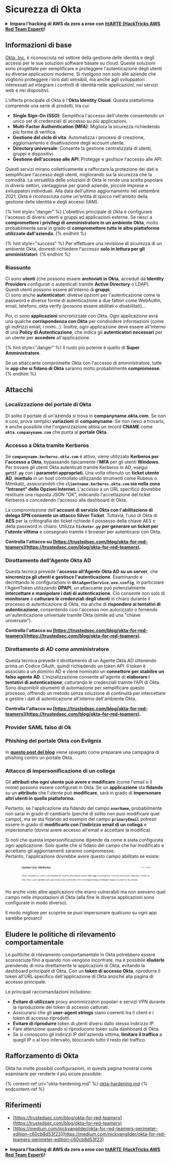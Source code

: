 # Sicurezza di Okta

<details>

<summary><strong>Impara l'hacking di AWS da zero a eroe con</strong> <a href="https://training.hacktricks.xyz/courses/arte"><strong>htARTE (HackTricks AWS Red Team Expert)</strong></a><strong>!</strong></summary>

Altri modi per supportare HackTricks:

* Se vuoi vedere la tua **azienda pubblicizzata in HackTricks** o **scaricare HackTricks in PDF** Controlla i [**PACCHETTI DI ABBONAMENTO**](https://github.com/sponsors/carlospolop)!
* Ottieni il [**merchandising ufficiale di PEASS & HackTricks**](https://peass.creator-spring.com)
* Scopri [**The PEASS Family**](https://opensea.io/collection/the-peass-family), la nostra collezione di [**NFT**](https://opensea.io/collection/the-peass-family) esclusivi
* **Unisciti al** 💬 [**gruppo Discord**](https://discord.gg/hRep4RUj7f) o al [**gruppo Telegram**](https://t.me/peass) o **seguici** su **Twitter** 🐦 [**@hacktricks_live**](https://twitter.com/hacktricks_live)**.**
* **Condividi i tuoi trucchi di hacking inviando PR ai** [**HackTricks**](https://github.com/carlospolop/hacktricks) e [**HackTricks Cloud**](https://github.com/carlospolop/hacktricks-cloud) repository di github.

</details>

## Informazioni di base

[Okta, Inc.](https://www.okta.com/) è riconosciuta nel settore della gestione delle identità e degli accessi per le sue soluzioni software basate su cloud. Queste soluzioni sono progettate per semplificare e proteggere l'autenticazione degli utenti su diverse applicazioni moderne. Si rivolgono non solo alle aziende che vogliono proteggere i loro dati sensibili, ma anche agli sviluppatori interessati ad integrare i controlli di identità nelle applicazioni, nei servizi web e nei dispositivi.

L'offerta principale di Okta è l'**Okta Identity Cloud**. Questa piattaforma comprende una serie di prodotti, tra cui:

- **Single Sign-On (SSO)**: Semplifica l'accesso dell'utente consentendo un unico set di credenziali di accesso su più applicazioni.
- **Multi-Factor Authentication (MFA)**: Migliora la sicurezza richiedendo più forme di verifica.
- **Gestione del ciclo di vita**: Automatizza i processi di creazione, aggiornamento e disattivazione degli account utente.
- **Directory universale**: Consente la gestione centralizzata di utenti, gruppi e dispositivi.
- **Gestione dell'accesso alle API**: Protegge e gestisce l'accesso alle API.

Questi servizi mirano collettivamente a rafforzare la protezione dei dati e semplificare l'accesso degli utenti, migliorando sia la sicurezza che la comodità. La versatilità delle soluzioni di Okta le rende una scelta popolare in diversi settori, vantaggiose per grandi aziende, piccole imprese e sviluppatori individuali. Alla data dell'ultimo aggiornamento nel settembre 2021, Okta è riconosciuta come un'entità di spicco nell'ambito della gestione delle identità e degli accessi (IAM).

{% hint style="danger" %}
L'obiettivo principale di Okta è configurare l'accesso di diversi utenti e gruppi ad applicazioni esterne. Se riesci a **compromettere i privilegi di amministratore in un ambiente Okta**, molto probabilmente sarai in grado di **compromettere tutte le altre piattaforme utilizzate dall'azienda**.
{% endhint %}

{% hint style="success" %}
Per effettuare una revisione di sicurezza di un ambiente Okta, dovresti richiedere l'accesso **solo in lettura per gli amministratori**.
{% endhint %}

### Riassunto

Ci sono **utenti** (che possono essere **archiviati in Okta**, acceduti da **Identity Providers** configurati o autenticati tramite **Active Directory** o LDAP).\
Questi utenti possono essere all'interno di **gruppi**.\
Ci sono anche **autenticatori**: diverse opzioni per l'autenticazione come la password e diverse forme di autenticazione a due fattori come WebAuthn, email, telefono, okta verify (possono essere abilitati o disabilitati)...

Poi, ci sono **applicazioni** sincronizzate con Okta. Ogni applicazione avrà una qualche **corrispondenza con Okta** per condividere informazioni (come gli indirizzi email, i nomi...). Inoltre, ogni applicazione deve essere all'interno di una **Policy di Autenticazione**, che indica gli **autenticatori necessari** per un utente per **accedere** all'applicazione.

{% hint style="danger" %}
Il ruolo più potente è quello di **Super Amministratore**.

Se un attaccante compromette Okta con l'accesso di amministratore, tutte le **app che si fidano di Okta** saranno molto probabilmente **compromesse**.
{% endhint %}

## Attacchi

### Localizzazione del portale di Okta

Di solito il portale di un'azienda si trova in **companyname.okta.com**. Se non è così, prova semplici **variazioni** di **companyname**. Se non riesci a trovarlo, è anche possibile che l'organizzazione abbia un record **CNAME** come **`okta.companyname.com`** che punta al **portale Okta**.

### Accesso a Okta tramite Kerberos

Se **`companyname.kerberos.okta.com`** è attivo, viene utilizzato **Kerberos per l'accesso a Okta**, bypassando tipicamente l'**MFA** per gli utenti **Windows**. Per trovare gli utenti Okta autenticati tramite Kerberos in AD, esegui **`getST.py`** con i **parametri appropriati**. Una volta ottenuto un **ticket utente AD**, **iniettalo** in un host controllato utilizzando strumenti come Rubeus o Mimikatz, assicurandoti che **`clientname.kerberos.okta.com` sia nella zona "Intranet" delle Opzioni Internet**. L'accesso a un URL specifico dovrebbe restituire una risposta JSON "OK", indicando l'accettazione del ticket Kerberos e concedendo l'accesso alla dashboard di Okta.

La compromissione dell'**account di servizio Okta con l'abilitazione di delega SPN consente un attacco Silver Ticket**. Tuttavia, l'uso di Okta di **AES** per la crittografia dei ticket richiede il possesso della chiave AES o della password in chiaro. Utilizza **`ticketer.py` per generare un ticket per l'utente vittima** e consegnalo tramite il browser per autenticarsi con Okta.

**Controlla l'attacco su [https://trustedsec.com/blog/okta-for-red-teamers](https://trustedsec.com/blog/okta-for-red-teamers).**

### Dirottamento dell'Agente Okta AD

Questa tecnica prevede l'**accesso all'Agente Okta AD su un server**, che **sincronizza gli utenti e gestisce l'autenticazione**. Esaminando e decrittando le configurazioni in **`OktaAgentService.exe.config`**, in particolare l'AgentToken utilizzando **DPAPI**, un attaccante può potenzialmente **intercettare e manipolare i dati di autenticazione**. Ciò consente non solo di **monitorare** e **catturare le credenziali degli utenti** in chiaro durante il processo di autenticazione di Okta, ma anche di **rispondere ai tentativi di autenticazione**, consentendo così l'accesso non autorizzato o fornendo un'autenticazione universale tramite Okta (simile ad una "chiave universale").

**Controlla l'attacco su [https://trustedsec.com/blog/okta-for-red-teamers](https://trustedsec.com/blog/okta-for-red-teamers).**

### Dirottamento di AD come amministratore

Questa tecnica prevede il dirottamento di un Agente Okta AD ottenendo prima un Codice OAuth, quindi richiedendo un token API. Il token è associato a un dominio AD e viene nominato un **connettore per stabilire un falso agente AD**. L'inizializzazione consente all'agente di **elaborare i tentativi di autenticazione**, catturando le credenziali tramite l'API di Okta. Sono disponibili strumenti di automazione per semplificare questo processo, offrendo un metodo senza soluzione di continuità per intercettare e gestire i dati di autenticazione all'interno dell'ambiente Okta.

**Controlla l'attacco su [https://trustedsec.com/blog/okta-for-red-teamers](https://trustedsec.com/blog/okta-for-red-teamers).**

### Provider SAML falso di Ok
### Phishing del portale Okta con Evilgnix

In [**questo post del blog**](https://medium.com/nickvangilder/okta-for-red-teamers-perimeter-edition-c60cb8d53f23) viene spiegato come preparare una campagna di phishing contro un portale Okta.

### Attacco di impersonificazione di un collega

Gli **attributi che ogni utente può avere e modificare** (come l'email o il nome) possono essere configurati in Okta. Se un **applicazione** sta **fidando** su un **attributo** che l'utente può **modificare**, sarà in grado di **impersonare altri utenti in quella piattaforma**.

Pertanto, se l'applicazione sta fidando del campo **`userName`**, probabilmente non sarai in grado di cambiarlo (perché di solito non puoi modificare quel campo), ma se sta fidando ad esempio del campo **`primaryEmail`** potresti essere in grado di **modificarlo con l'indirizzo email di un collega** e impersonarlo (dovrai avere accesso all'email e accettare la modifica).

Si noti che questa impersonificazione dipende da come è stata configurata ogni applicazione. Solo quelle che si fidano del campo che hai modificato e accettano gli aggiornamenti saranno compromesse.\
Pertanto, l'applicazione dovrebbe avere questo campo abilitato se esiste:

<figure><img src="../../.gitbook/assets/image (89).png" alt=""><figcaption></figcaption></figure>

Ho anche visto altre applicazioni che erano vulnerabili ma non avevano quel campo nelle impostazioni di Okta (alla fine le diverse applicazioni sono configurate in modo diverso).

Il modo migliore per scoprire se puoi impersonare qualcuno su ogni app sarebbe provarci!

## Eludere le politiche di rilevamento comportamentale <a href="#id-9fde" id="id-9fde"></a>

Le politiche di rilevamento comportamentale in Okta potrebbero essere sconosciute fino a quando non vengono incontrate, ma è possibile **eluderle** prendendo di mira direttamente le applicazioni di Okta, evitando la dashboard principale di Okta. Con un **token di accesso Okta**, riprodurre il token all'URL specifico dell'applicazione di Okta anziché alla pagina di accesso principale.

Le principali raccomandazioni includono:

* **Evitare di utilizzare** proxy anonimizzatori popolari e servizi VPN durante la riproduzione dei token di accesso catturati.
* Assicurarsi che gli **user-agent strings** siano coerenti tra il client e i token di accesso riprodotti.
* **Evitare di riprodurre** token di utenti diversi dallo stesso indirizzo IP.
* Fare attenzione quando si riproducono token sulla dashboard di Okta.
* Se si conoscono gli indirizzi IP dell'azienda vittima, **limitare il traffico** a quegli IP o al loro intervallo, bloccando tutto il resto del traffico.

## Rafforzamento di Okta

Okta ha molte possibili configurazioni, in questa pagina troverai come esaminarle per renderle il più sicure possibile:

{% content-ref url="okta-hardening.md" %}
[okta-hardening.md](okta-hardening.md)
{% endcontent-ref %}

## Riferimenti

* [https://trustedsec.com/blog/okta-for-red-teamers](https://trustedsec.com/blog/okta-for-red-teamers)
* [https://medium.com/nickvangilder/okta-for-red-teamers-perimeter-edition-c60cb8d53f23](https://medium.com/nickvangilder/okta-for-red-teamers-perimeter-edition-c60cb8d53f23)

<details>

<summary><strong>Impara l'hacking di AWS da zero a eroe con</strong> <a href="https://training.hacktricks.xyz/courses/arte"><strong>htARTE (HackTricks AWS Red Team Expert)</strong></a><strong>!</strong></summary>

Altri modi per supportare HackTricks:

* Se vuoi vedere la tua **azienda pubblicizzata in HackTricks** o **scaricare HackTricks in PDF** Controlla i [**PACCHETTI DI ABBONAMENTO**](https://github.com/sponsors/carlospolop)!
* Ottieni il [**merchandising ufficiale di PEASS & HackTricks**](https://peass.creator-spring.com)
* Scopri [**The PEASS Family**](https://opensea.io/collection/the-peass-family), la nostra collezione di esclusive [**NFT**](https://opensea.io/collection/the-peass-family)
* **Unisciti al** 💬 [**gruppo Discord**](https://discord.gg/hRep4RUj7f) o al [**gruppo Telegram**](https://t.me/peass) o **seguici** su **Twitter** 🐦 [**@hacktricks_live**](https://twitter.com/hacktricks_live)**.**
* **Condividi i tuoi trucchi di hacking inviando PR a** [**HackTricks**](https://github.com/carlospolop/hacktricks) e [**HackTricks Cloud**](https://github.com/carlospolop/hacktricks-cloud) github repos.

</details>
